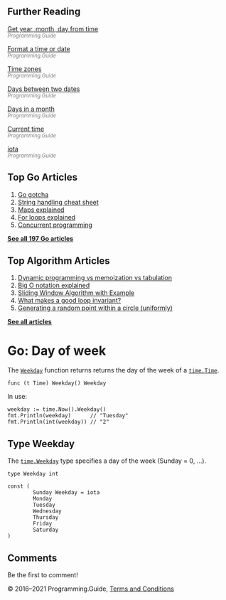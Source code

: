 <span class="underline"></span>

<span class="underline"></span>

Further Reading
---------------

[Get year, month, day from time](day-month-year-from-time.html)  
<span style="color: grey; font-style: italic; font-size: smaller">Programming.Guide</span>

[Format a time or date](format-parse-string-time-date-example.html)  
<span style="color: grey; font-style: italic; font-size: smaller">Programming.Guide</span>

[Time zones](time-change-convert-location-timezone.html)  
<span style="color: grey; font-style: italic; font-size: smaller">Programming.Guide</span>

[Days between two dates](days-between-dates.html)  
<span style="color: grey; font-style: italic; font-size: smaller">Programming.Guide</span>

[Days in a month](last-day-month-date.html)  
<span style="color: grey; font-style: italic; font-size: smaller">Programming.Guide</span>

[Current time](current-time.html)  
<span style="color: grey; font-style: italic; font-size: smaller">Programming.Guide</span>

[iota](iota.html)  
<span style="color: grey; font-style: italic; font-size: smaller">Programming.Guide</span>

Top Go Articles
---------------

1.  [Go gotcha](go-gotcha.html)
2.  [String handling cheat sheet](string-functions-reference-cheat-sheet.html)
3.  [Maps explained](maps-explained.html)
4.  [For loops explained](for-loop.html)
5.  [Concurrent programming](go-concurrency-tutorial.html)

[**See all 197 Go articles**](index.html)

<span class="underline"></span>

Top Algorithm Articles
----------------------

1.  [Dynamic programming vs memoization vs tabulation](../dynamic-programming-vs-memoization-vs-tabulation.html)
2.  [Big O notation explained](../big-o-notation-explained.html)
3.  [Sliding Window Algorithm with Example](../sliding-window-example.html)
4.  [What makes a good loop invariant?](../what-makes-a-good-loop-invariant.html)
5.  [Generating a random point within a circle (uniformly)](../random-point-within-circle.html)

[**See all articles**](../index.html)

Go: Day of week
===============

The [`Weekday`](https://golang.org/pkg/time/#Time.Weekday) function returns returns the day of the week of a [`time.Time`](https://golang.org/pkg/time/#Time).

    func (t Time) Weekday() Weekday

In use:

    weekday := time.Now().Weekday()
    fmt.Println(weekday)      // "Tuesday"
    fmt.Println(int(weekday)) // "2"

Type Weekday
------------

The [`time.Weekday`](https://golang.org/pkg/time/#Weekday) type specifies a day of the week (Sunday = 0, …).

    type Weekday int

    const (
            Sunday Weekday = iota
            Monday
            Tuesday
            Wednesday
            Thursday
            Friday
            Saturday
    )

Comments
--------

Be the first to comment!

© 2016–2021 Programming.Guide, [Terms and Conditions](../terms-and-conditions.html)
